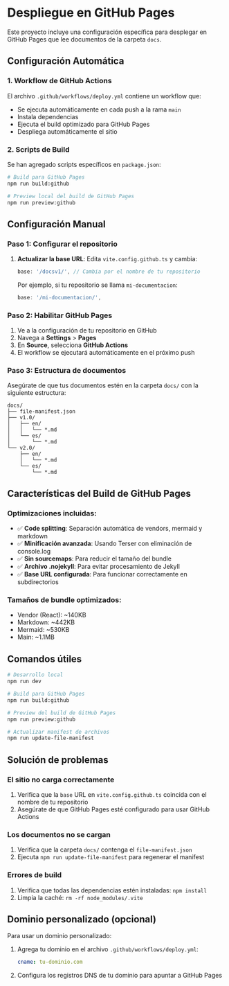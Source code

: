 # Despliegue en GitHub Pages

Este proyecto incluye una configuración específica para desplegar en GitHub Pages que lee documentos de la carpeta `docs`.

## Configuración Automática

### 1. Workflow de GitHub Actions

El archivo `.github/workflows/deploy.yml` contiene un workflow que:
- Se ejecuta automáticamente en cada push a la rama `main`
- Instala dependencias
- Ejecuta el build optimizado para GitHub Pages
- Despliega automáticamente el sitio

### 2. Scripts de Build

Se han agregado scripts específicos en `package.json`:

```bash
# Build para GitHub Pages
npm run build:github

# Preview local del build de GitHub Pages
npm run preview:github
```

## Configuración Manual

### Paso 1: Configurar el repositorio

1. **Actualizar la base URL**: Edita `vite.config.github.ts` y cambia:
   ```typescript
   base: '/docsv1/', // Cambia por el nombre de tu repositorio
   ```
   Por ejemplo, si tu repositorio se llama `mi-documentacion`:
   ```typescript
   base: '/mi-documentacion/',
   ```

### Paso 2: Habilitar GitHub Pages

1. Ve a la configuración de tu repositorio en GitHub
2. Navega a **Settings** > **Pages**
3. En **Source**, selecciona **GitHub Actions**
4. El workflow se ejecutará automáticamente en el próximo push

### Paso 3: Estructura de documentos

Asegúrate de que tus documentos estén en la carpeta `docs/` con la siguiente estructura:

```
docs/
├── file-manifest.json
├── v1.0/
│   ├── en/
│   │   └── *.md
│   └── es/
│       └── *.md
└── v2.0/
    ├── en/
    │   └── *.md
    └── es/
        └── *.md
```

## Características del Build de GitHub Pages

### Optimizaciones incluidas:
- ✅ **Code splitting**: Separación automática de vendors, mermaid y markdown
- ✅ **Minificación avanzada**: Usando Terser con eliminación de console.log
- ✅ **Sin sourcemaps**: Para reducir el tamaño del bundle
- ✅ **Archivo .nojekyll**: Para evitar procesamiento de Jekyll
- ✅ **Base URL configurada**: Para funcionar correctamente en subdirectorios

### Tamaños de bundle optimizados:
- Vendor (React): ~140KB
- Markdown: ~442KB
- Mermaid: ~530KB
- Main: ~1.1MB

## Comandos útiles

```bash
# Desarrollo local
npm run dev

# Build para GitHub Pages
npm run build:github

# Preview del build de GitHub Pages
npm run preview:github

# Actualizar manifest de archivos
npm run update-file-manifest
```

## Solución de problemas

### El sitio no carga correctamente
1. Verifica que la `base` URL en `vite.config.github.ts` coincida con el nombre de tu repositorio
2. Asegúrate de que GitHub Pages esté configurado para usar GitHub Actions

### Los documentos no se cargan
1. Verifica que la carpeta `docs/` contenga el `file-manifest.json`
2. Ejecuta `npm run update-file-manifest` para regenerar el manifest

### Errores de build
1. Verifica que todas las dependencias estén instaladas: `npm install`
2. Limpia la caché: `rm -rf node_modules/.vite`

## Dominio personalizado (opcional)

Para usar un dominio personalizado:
1. Agrega tu dominio en el archivo `.github/workflows/deploy.yml`:
   ```yaml
   cname: tu-dominio.com
   ```
2. Configura los registros DNS de tu dominio para apuntar a GitHub Pages